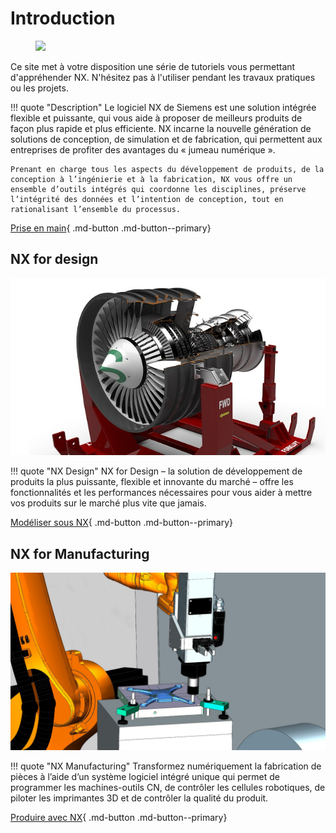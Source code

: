 # Introduction

<figure>
    <img href="https://www.aniwaa.fr/wp-content/uploads/2021/02/siemens_nx_450x200.png" src="https://www.aniwaa.fr/wp-content/uploads/2021/02/siemens_nx_450x200.png")/>
</figure>

Ce site met à votre disposition une série de tutoriels vous permettant d'appréhender NX. N'hésitez pas à l'utiliser pendant les travaux pratiques ou les projets.

!!! quote "Description"
    Le logiciel NX de Siemens est une solution intégrée flexible et puissante, qui vous aide à proposer de meilleurs produits de façon plus rapide et plus efficiente. NX incarne la nouvelle génération de solutions de conception, de simulation et de fabrication, qui permettent aux entreprises de profiter des avantages du « jumeau numérique ».

    Prenant en charge tous les aspects du développement de produits, de la conception à l’ingénierie et à la fabrication, NX vous offre un ensemble d’outils intégrés qui coordonne les disciplines, préserve l’intégrité des données et l’intention de conception, tout en rationalisant l’ensemble du processus.

[Prise en main](getting-started.md){ .md-button .md-button--primary}

## NX for design

![](./images/nx_design.jpg)

!!! quote "NX Design"
    NX for Design – la solution de développement de produits la plus puissante, flexible et innovante du marché – offre les fonctionnalités et les performances nécessaires pour vous aider à mettre vos produits sur le marché plus vite que jamais.

[Modéliser sous NX](nx-design.md){ .md-button .md-button--primary}

## NX for Manufacturing

![](./images/nx_manufacturing.jpg)

!!! quote "NX Manufacturing"
    Transformez numériquement la fabrication de pièces à l’aide d’un système logiciel intégré unique qui permet de programmer les machines-outils CN, de contrôler les cellules robotiques, de piloter les imprimantes 3D et de contrôler la qualité du produit.

[Produire avec NX](nx-manufacture.md){ .md-button .md-button--primary}

